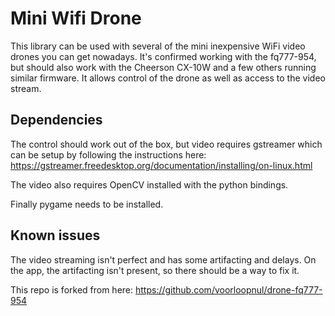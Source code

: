 # Mini Wifi Drone
This library can be used with several of the mini inexpensive WiFi video drones you can get nowadays.  It's confirmed working with the fq777-954, but should also work with the Cheerson CX-10W and a few others running similar firmware.  It allows control of the drone as well as access to the video stream.

## Dependencies
The control should work out of the box, but video requires gstreamer which can be setup by following the instructions here: https://gstreamer.freedesktop.org/documentation/installing/on-linux.html

The video also requires OpenCV installed with the python bindings.

Finally pygame needs to be installed.

## Known issues
The video streaming isn't perfect and has some artifacting and delays.  On the app, the artifacting isn't present, so there should be a way to fix it.


This repo is forked from here: https://github.com/voorloopnul/drone-fq777-954